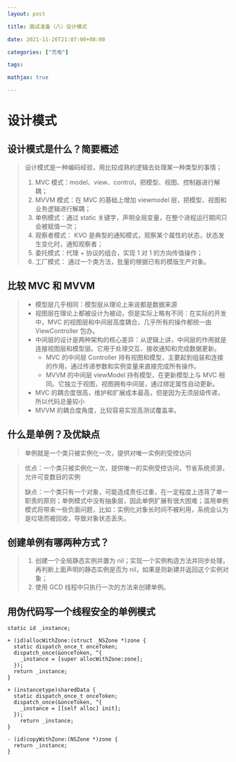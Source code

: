 ```yaml
---
layout: post

title: 面试准备（八）设计模式

date: 2021-11-26T21:07:00+08:00

categories: ["充电"]

tags: 

mathjax: true

---
```




# 设计模式

## 设计模式是什么？简要概述

> 设计模式是一种编码经验，用比较成熟的逻辑去处理某一种类型的事情；
>
> 1. MVC 模式：model、view、control，把模型、视图、控制器进行解耦；
> 2. MVVM 模式：在 MVC 的基础上增加 viewmodel 层，把模型、视图和业务逻辑进行解耦；
> 3. 单例模式：通过 static 关键字，声明全局变量，在整个进程运行期间只会被赋值一次；
> 4. 观察者模式： KVO 是典型的通知模式，观察某个属性的状态，状态发生变化时，通知观察者；
> 5. 委托模式：代理 + 协议的组合，实现 1 对 1 的方向传值操作；
> 6. 工厂模式： 通过一个类方法，批量的根据已有的模版生产对象。

## 比较 MVC 和 MVVM

> * 模型层几乎相同：模型层从理论上来说都是数据来源
> * 视图层在理论上都被设计为被动，但是实际上略有不同：在实际的开发中，MVC 的视图层和中间层高度耦合，几乎所有的操作都统一由 ViewController 包办。
> * 中间层的设计是两种架构的核心差异：从逻辑上讲，中间层的作用就是连接视图层和模型层。它用于处理交互、接收通知和完成数据更新。
>   * MVC 的中间层 Controller 持有视图和模型，主要起到组装和连接的作用，通过传递参数和实例变量来直接完成所有操作。
>   * MVVM 的中间层 viewModel 持有模型，在更新模型上与 MVC 相同。它独立于视图，视图拥有中间层，通过绑定属性自动更新。
> * MVC 的耦合度很高，维护和扩展成本最高，但是因为无须层级传递，所以代码总量较小
> * MVVM 的耦合度角度，比较容易实现高测试覆盖率。

## 什么是单例？及优缺点

> 单例就是一个类只被实例化一次，提供对唯一实例的受控访问

> 优点：一个类只被实例化一次，提供唯一的实例受控访问，节省系统资源，允许可变数目的实例
>
> 
>
> 缺点：一个类只有一个对象，可能造成责任过重，在一定程度上违背了单一职责的原则；单例模式中没有抽象层，因此单例扩展有很大困难；滥用单例模式将带来一些负面问题，比如：实例化对象长时间不被利用，系统会认为是垃圾而被回收，导致对象状态丢失。

## 创建单例有哪两种方式？

> 1. 创建一个全局静态实例并置为 nil；实现一个实例构造方法并同步处理，再判断上面声明的静态实例是否为 nil，如果是则新建并返回这个实例对象；
> 2. 使用 GCD 线程中只执行一次的方法来创建单例。

## 用伪代码写一个线程安全的单例模式

```objc
static id _instance;

+ (id)allocWithZone:(struct _NSZone *)zone {
  static dispatch_once_t onceToken;
  dispatch_once(&onceToken, ^{
    _instance = [super allocWithZone:zone];
  });
  return _instance;
}

+ (instancetype)sharedData {
  static dispatch_once_t onceToken;
  dispatch_once(&onceToken, ^{
    _instance = [[self alloc] init];
  });
    return _instance;
}

- (id)copyWithZone:(NSZone *)zone {
  return _instance;
}
```